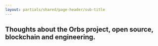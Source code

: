 ```yaml
---
layout: partials/shared/page-header/sub-title
---
```


## Thoughts about the Orbs project, open source, blockchain and engineering.
